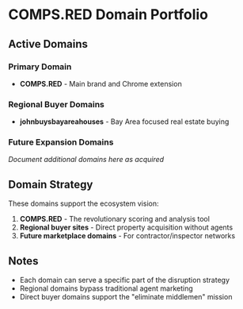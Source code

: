 # COMPS.RED Domain Portfolio

## Active Domains

### Primary Domain
- **COMPS.RED** - Main brand and Chrome extension

### Regional Buyer Domains
- **johnbuysbayareahouses** - Bay Area focused real estate buying

### Future Expansion Domains
*Document additional domains here as acquired*

## Domain Strategy
These domains support the ecosystem vision:
1. **COMPS.RED** - The revolutionary scoring and analysis tool
2. **Regional buyer sites** - Direct property acquisition without agents
3. **Future marketplace domains** - For contractor/inspector networks

## Notes
- Each domain can serve a specific part of the disruption strategy
- Regional domains bypass traditional agent marketing
- Direct buyer domains support the "eliminate middlemen" mission